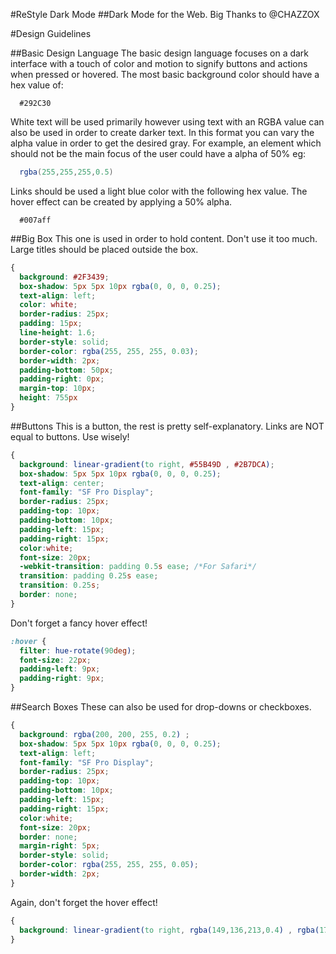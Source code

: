 #ReStyle Dark Mode
##Dark Mode for the Web.
Big Thanks to @CHAZZOX

#Design Guidelines

##Basic Design Language
The basic design language focuses on a dark interface with a touch of color and motion to signify buttons and actions when pressed or hovered.
The most basic background color should have a hex value of:
```
  #292C30
```
White text will be used primarily however using text with an RGBA value can also be used in order to create darker text. In this format you can vary the alpha value in order to get the desired gray. For example, an element which should not be the main focus of the user could have a alpha of 50% eg:
```cs
  rgba(255,255,255,0.5)
```
Links should be used a light blue color with the following hex value. The hover effect can be created by applying a 50% alpha.
```
  #007aff
```

##Big Box
This one is used in order to hold content. Don't use it too much. Large titles should be placed outside the box.
```css
{
  background: #2F3439;
  box-shadow: 5px 5px 10px rgba(0, 0, 0, 0.25);
  text-align: left;
  color: white;
  border-radius: 25px;
  padding: 15px;
  line-height: 1.6;
  border-style: solid;
  border-color: rgba(255, 255, 255, 0.03);
  border-width: 2px;
  padding-bottom: 50px;
  padding-right: 0px;
  margin-top: 10px;
  height: 755px
}
```

##Buttons
This is a button, the rest is pretty self-explanatory. Links are NOT equal to buttons. Use wisely!
```css
{
  background: linear-gradient(to right, #55B49D , #2B7DCA);
  box-shadow: 5px 5px 10px rgba(0, 0, 0, 0.25);
  text-align: center;
  font-family: "SF Pro Display";
  border-radius: 25px;
  padding-top: 10px;
  padding-bottom: 10px;
  padding-left: 15px;
  padding-right: 15px;
  color:white;
  font-size: 20px;
  -webkit-transition: padding 0.5s ease; /*For Safari*/
  transition: padding 0.25s ease;
  transition: 0.25s;
  border: none;
}
```
Don't forget a fancy hover effect!
```css
:hover {
  filter: hue-rotate(90deg);
  font-size: 22px;
  padding-left: 9px;
  padding-right: 9px;
}
```

##Search Boxes
These can also be used for drop-downs or checkboxes.
```css
{
  background: rgba(200, 200, 255, 0.2) ;
  box-shadow: 5px 5px 10px rgba(0, 0, 0, 0.25);
  text-align: left;
  font-family: "SF Pro Display";
  border-radius: 25px;
  padding-top: 10px;
  padding-bottom: 10px;
  padding-left: 15px;
  padding-right: 15px;
  color:white;
  font-size: 20px;
  border: none;
  margin-right: 5px;
  border-style: solid;
  border-color: rgba(255, 255, 255, 0.05);
  border-width: 2px;
}
```
Again, don't forget the hover effect!
```css
{
  background: linear-gradient(to right, rgba(149,136,213,0.4) , rgba(171,89,147,0.4));
}
